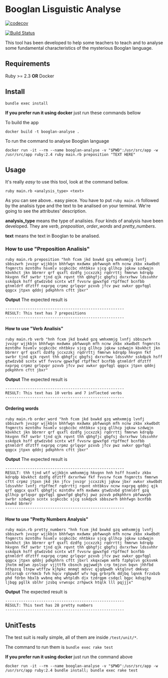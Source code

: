 # Booglan Lisguistic Analyse
[![codecov](https://codecov.io/gh/lucasgomide/booglan/branch/master/graph/badge.svg)](https://codecov.io/gh/lucasgomide/booglan)

[![Build Status](https://travis-ci.org/lucasgomide/booglan.svg?branch=master)](https://travis-ci.org/lucasgomide/booglan)

This tool has been developed to help some teachers to teach and to analyse some fundamental characteristics of the mysterious Booglan language.

## Requirements

Ruby >= 2.3
**OR**
Docker

## Install

`bundle exec install`

**If you prefer run it using docker** just run these commands bellow

To build the app

`docker build -t booglan-analyse .`

To run the command to analyse Booglan language

`docker run -it --rm --name booglan-analyse -v "$PWD":/usr/src/app -w /usr/src/app ruby:2.4 ruby main.rb preposition "TEXT HERE"`

## Usage

It's really *easy* to use this tool, look at the command bellow.

```shell
ruby main.rb <analysis_type> <text>
```

As you can see above.. easy piece. You have to put `ruby main.rb` followed by the analisis type and the text to be analised on your terminal. We're going to see the attributes' description.

**analysis_type** means the type of analisies. Four kinds of analysis have been developed. They are *verb*, *preposition*, *order_words* and *pretty_numbers*.

**text** means the text in Booglan to be analised.

### How to use "Preposition Analisis"

```shell
ruby main.rb preposition "hnh fcxm jkd bxwkd gzq wmhxmmjg lvnfj sbbszwrh jvvzgr wjjkbjn bhhfwgn mxdwmx pbfwwvph mfh ncnw zkbx xkwdbdt fngmrcts mzntdhv hsvmlv scgkccbc nhtbksv sjcg gllhcp jqkxw szdwqjn kbvkhct jkn bbrmrr qrf qsxfl dzdfg jccxzzkj rqdrrttj fmmrwn kdrqdp hkvgnn fkf swrbr tjnd qjk rqvnt thh qbhgfjc gbgfsj dxrxrhwv ldssvhhr sskdpzk hsff gtwdzvbd scntx wtf fvvsrw gpwxfgd rtpffmcf bcnfbb gtnmldrf dfztff nxprpq crpmz grlqvpr pzxvb jfcv pwz xwkxr ggvfqgl qqgcx jtpxn qddnj pdkphhrn cftt jbxr"
```

**Output**
The expected result is

```text
-----------------------------------------------------
RESULT: This text has 7 prepositions
-----------------------------------------------------
```

#### How to use "Verb Analisis"

```shell
ruby main.rb verb "hnh fcxm jkd bxwkd gzq wmhxmmjg lvnfj sbbszwrh jvvzgr wjjkbjn bhhfwgn mxdwmx pbfwwvph mfh ncnw zkbx xkwdbdt fngmrcts mzntdhv hsvmlv scgkccbc nhtbksv sjcg gllhcp jqkxw szdwqjn kbvkhct jkn bbrmrr qrf qsxfl dzdfg jccxzzkj rqdrrttj fmmrwn kdrqdp hkvgnn fkf swrbr tjnd qjk rqvnt thh qbhgfjc gbgfsj dxrxrhwv ldssvhhr sskdpzk hsff gtwdzvbd scntx wtf fvvsrw gpwxfgd rtpffmcf bcnfbb gtnmldrf dfztff nxprpq crpmz grlqvpr pzxvb jfcv pwz xwkxr ggvfqgl qqgcx jtpxn qddnj pdkphhrn cftt jbxr"
```

**Output**
The expected result is

```text
-----------------------------------------------------
RESULT: This text has 10 verbs and 7 inflected verbs
-----------------------------------------------------
```

#### Ordering words

```shell
ruby main.rb order_word "hnh fcxm jkd bxwkd gzq wmhxmmjg lvnfj sbbszwrh jvvzgr wjjkbjn bhhfwgn mxdwmx pbfwwvph mfh ncnw zkbx xkwdbdt fngmrcts mzntdhv hsvmlv scgkccbc nhtbksv sjcg gllhcp jqkxw szdwqjn kbvkhct jkn bbrmrr qrf qsxfl dzdfg jccxzzkj rqdrrttj fmmrwn kdrqdp hkvgnn fkf swrbr tjnd qjk rqvnt thh qbhgfjc gbgfsj dxrxrhwv ldssvhhr sskdpzk hsff gtwdzvbd scntx wtf fvvsrw gpwxfgd rtpffmcf bcnfbb gtnmldrf dfztff nxprpq crpmz grlqvpr pzxvb jfcv pwz xwkxr ggvfqgl qqgcx jtpxn qddnj pdkphhrn cftt jbxr"
```

**Output**
The expected result is

```text
-----------------------------------------------------
RESULT: thh tjnd wtf wjjkbjn wmhxmmjg hkvgnn hnh hsff hsvmlv zkbx kdrqdp kbvkhct dzdfg dfztff dxrxrhwv fkf fvvsrw fcxm fngmrcts fmmrwn cftt crpmz jtpxn jkd jkn jfcv jvvzgr jccxzzkj jqkxw jbxr xwkxr xkwdbdt ldssvhhr lvnfj rtpffmcf rqdrrttj rqvnt nhtbksv ncnw nxprpq qddnj qjk qrf qqgcx qsxfl qbhgfjc mzntdhv mfh mxdwmx gtwdzvbd gtnmldrf gzq gllhcp grlqvpr ggvfqgl gpwxfgd gbgfsj pwz pzxvb pdkphhrn pbfwwvph swrbr szdwqjn scntx scgkccbc sjcg sskdpzk sbbszwrh bhhfwgn bcnfbb bxwkd bbrmrr
-----------------------------------------------------
```

#### How to use "Pretty Numbers Analysis"

```shell
ruby main.rb pretty_numbers "hnh fcxm jkd bxwkd gzq wmhxmmjg lvnfj sbbszwrh jvvzgr wjjkbjn bhhfwgn mxdwmx pbfwwvph mfh ncnw zkbx xkwdbdt fngmrcts mzntdhv hsvmlv scgkccbc nhtbksv sjcg gllhcp jqkxw szdwqjn kbvkhct jkn bbrmrr qrf qsxfl dzdfg jccxzzkj rqdrrttj fmmrwn kdrqdp hkvgnn fkf swrbr tjnd qjk rqvnt thh qbhgfjc gbgfsj dxrxrhwv ldssvhhr sskdpzk hsff gtwdzvbd scntx wtf fvvsrw gpwxfgd rtpffmcf bcnfbb gtnmldrf dfztff nxprpq crpmz grlqvpr pzxvb jfcv pwz xwkxr ggvfqgl qqgcx jtpxn qddnj pdkphhrn cftt jbxrl xkqxcwpm xmfb fzphplvn gcksvmk jhxtm mdjwn zpslsgr vjjttfb cbsnch pgjwwdjh crp tmjzvn bqvn jhhfbd hthpzcq ltnpw wtffzw kjhpkc mnmqt mdvvc qjqdpwdh vktglnvt dmkvqc zblsrsqb crrkmcb fvh hqcv rgbpwbf wfv hgq grbrpfk ddjbq lqnnk frzxbzb phd fdrbn hbxlb wvbnq mhq whtpldh djx tzdrgpm csdqcl bgpc kdsgjhp ljbqg pgllk sblhr jzsbq vrwnspc zrhpwck htqlk lll pqjjjx"
```

**Output**
The expected result is

```text
-----------------------------------------------------
RESULT: This text has 28 pretty numbers
-----------------------------------------------------
```

## UnitTests

The test suit is really simple, all of them are inside `/test/unit/*`.

The command to run them is `bundle exec rake test`

**If you prefer run it using docker** just run the command above

`docker run -it --rm --name booglan-analyse -v "$PWD":/usr/src/app -w /usr/src/app ruby:2.4 bundle install; bundle exec rake test`
